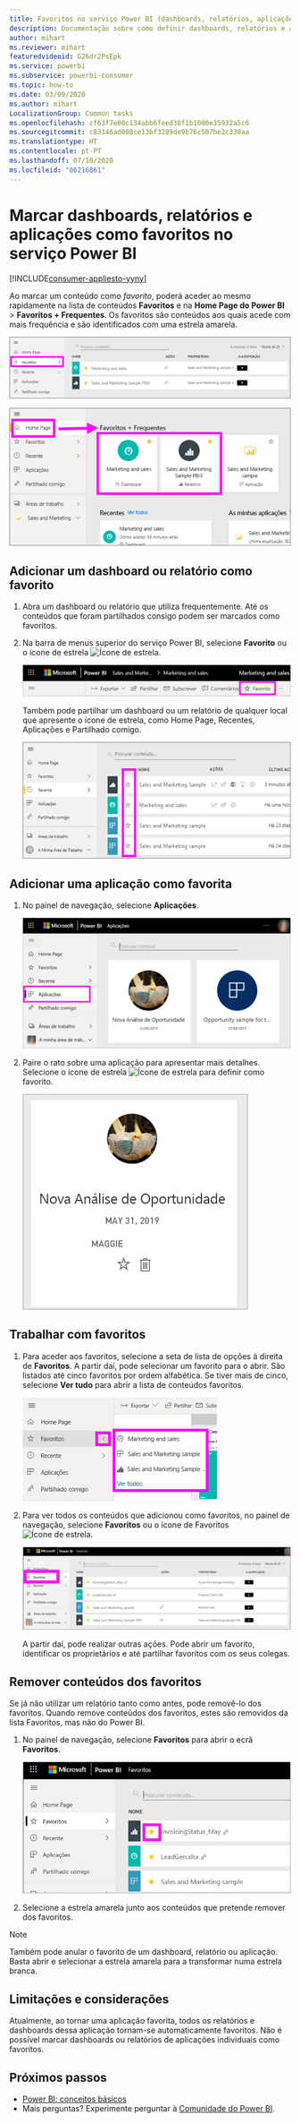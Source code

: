 ```yaml
---
title: Favoritos no serviço Power BI (dashboards, relatórios, aplicações)
description: Documentação sobre como definir dashboards, relatórios e aplicações como favoritos no serviço Power BI
author: mihart
ms.reviewer: mihart
featuredvideoid: G26dr2PsEpk
ms.service: powerbi
ms.subservice: powerbi-consumer
ms.topic: how-to
ms.date: 03/09/2020
ms.author: mihart
LocalizationGroup: Common tasks
ms.openlocfilehash: cf63f7e00c134abb6feed38f1b1000e35932a5c6
ms.sourcegitcommit: c83146ad008ce13bf3289de9b76c507be2c330aa
ms.translationtype: HT
ms.contentlocale: pt-PT
ms.lasthandoff: 07/10/2020
ms.locfileid: "86216061"
---
```

# <a name="favorite-dashboards-reports-and-apps-in-the-power-bi-service"></a>Marcar dashboards, relatórios e aplicações como favoritos no serviço Power BI

[!INCLUDE[consumer-appliesto-yyny](../includes/consumer-appliesto-yyny.md)]

Ao marcar um conteúdo como *favorito*, poderá aceder ao mesmo rapidamente na lista de conteúdos **Favoritos** e na **Home Page do Power BI** > **Favoritos + Frequentes**. Os favoritos são conteúdos aos quais acede com mais frequência e são identificados com uma estrela amarela.

   ![Ícone Favoritos](./media/end-user-favorite/power-bi-favorite-nav.png)

   ![Ícone Favoritos + Frequentes](./media/end-user-favorite/power-bi-home.png)

## <a name="add-a-dashboard-or-report-as-a-favorite"></a>Adicionar um dashboard ou relatório como favorito

1. Abra um dashboard ou relatório que utiliza frequentemente. Até os conteúdos que foram partilhados consigo podem ser marcados como favoritos.

2. Na barra de menus superior do serviço Power BI, selecione **Favorito** ou o ícone de estrela ![Ícone de estrela](./media/end-user-favorite/power-bi-favorite-icon.png).
   
   ![ícone Favorito](./media/end-user-favorite/power-bi-favorite.png)
   
   Também pode partilhar um dashboard ou um relatório de qualquer local que apresente o ícone de estrela, como Home Page, Recentes, Aplicações e Partilhado comigo. 
   
   ![Separador Dashboard com estrela amarela](./media/end-user-favorite/power-bi-recent.png)

## <a name="add-an-app-as-a-favorite"></a>Adicionar uma aplicação como favorita

1. No painel de navegação, selecione **Aplicações**.

   ![Dashboard](./media/end-user-favorite/power-bi-app.png)

2. Paire o rato sobre uma aplicação para apresentar mais detalhes. Selecione o ícone de estrela ![Ícone de estrela](./media/end-user-favorite/power-bi-favorite-icon.png) para definir como favorito.
   
   ![Pairar o cursor sobre uma aplicação](./media/end-user-favorite/power-bi-hover-app.png)

## <a name="work-with-favorites"></a>Trabalhar com favoritos
1. Para aceder aos favoritos, selecione a seta de lista de opções à direita de **Favoritos**. A partir daí, pode selecionar um favorito para o abrir. São listados até cinco favoritos por ordem alfabética. Se tiver mais de cinco, selecione **Ver tudo** para abrir a lista de conteúdos favoritos. 
   
   ![Lista de opções Favoritos](./media/end-user-favorite/power-bi-favorite-flyout.png)
2. Para ver todos os conteúdos que adicionou como favoritos, no painel de navegação, selecione **Favoritos** ou o ícone de Favoritos ![Ícone de estrela](./media/end-user-favorite/power-bi-favorites-icon.png). 
   
    ![Janela de favoritos](./media/end-user-favorite/power-bi-fav-screen.png)
   
   A partir daí, pode realizar outras ações. Pode abrir um favorito, identificar os proprietários e até partilhar favoritos com os seus colegas.

## <a name="unfavorite-content"></a>Remover conteúdos dos favoritos
Se já não utilizar um relatório tanto como antes, pode removê-lo dos favoritos. Quando remove conteúdos dos favoritos, estes são removidos da lista Favoritos, mas não do Power BI.

1. No painel de navegação, selecione **Favoritos** para abrir o ecrã **Favoritos**.
   
   ![Ecrã Favoritos](./media/end-user-favorite/power-bi-un-favorite.png)
2. Selecione a estrela amarela junto aos conteúdos que pretende remover dos favoritos.

> [!NOTE]
> Também pode anular o favorito de um dashboard, relatório ou aplicação. Basta abrir e selecionar a estrela amarela para a transformar numa estrela branca. 
> 
> 
## <a name="limitations-and-considerations"></a>Limitações e considerações
Atualmente, ao tornar uma aplicação favorita, todos os relatórios e dashboards dessa aplicação tornam-se automaticamente favoritos. Não é possível marcar dashboards ou relatórios de aplicações individuais como favoritos. 

## <a name="next-steps"></a>Próximos passos
- [Power BI: conceitos básicos](end-user-basic-concepts.md)
- Mais perguntas? Experimente perguntar à [Comunidade do Power BI](https://community.powerbi.com/).

